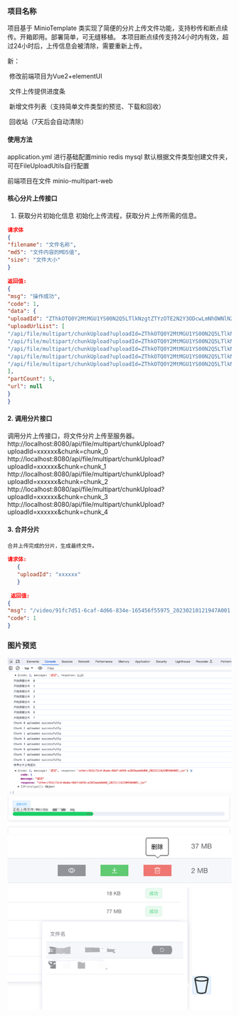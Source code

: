 ### 项目名称
项目基于 MinioTemplate 类实现了简便的分片上传文件功能，支持秒传和断点续传。开箱即用。部署简单，可无缝移植。
本项目断点续传支持24小时内有效，超过24小时后，上传信息会被清除，需要重新上传。

新：

​	修改前端项目为Vue2+elementUI

​	文件上传提供进度条

​	新增文件列表（支持简单文件类型的预览、下载和回收）

​	回收站（7天后会自动清除）



#### 使用方法
  application.yml 进行基础配置minio redis mysql
  默认根据文件类型创建文件夹，可在FileUploadUtils自行配置



前端项目在文件  minio-multipart-web

#### 核心分片上传接口

1. 获取分片初始化信息 
		初始化上传流程，获取分片上传所需的信息。

``` json
请求体
{
"filename": "文件名称",
"md5": "文件内容的MD5值",
"size": "文件大小"
}
```

``` json
返回值:
{
"msg": "操作成功",
"code": 1,
"data": {
"uploadId": "ZThkOTQ0Y2MtMGU1YS00N2Q5LTlkNzgtZTYzOTE2N2Y3ODcwLmNhOWNlN2ZjLWVmNjUtNGZiNi1hMTFmLThmNGUwNjk3M2Q0MA",
"uploadUrlList": [
"/api/file/multipart/chunkUpload?uploadId=ZThkOTQ0Y2MtMGU1YS00N2Q5LTlkNzgtZTYzOTE2N2Y3ODcwLmNhOWNlN2ZjLWVmNjUtNGZiNi1hMTFmLThmNGUwNjk3M2Q0MA&chunk=chunk_0",
"/api/file/multipart/chunkUpload?uploadId=ZThkOTQ0Y2MtMGU1YS00N2Q5LTlkNzgtZTYzOTE2N2Y3ODcwLmNhOWNlN2ZjLWVmNjUtNGZiNi1hMTFmLThmNGUwNjk3M2Q0MA&chunk=chunk_1",
"/api/file/multipart/chunkUpload?uploadId=ZThkOTQ0Y2MtMGU1YS00N2Q5LTlkNzgtZTYzOTE2N2Y3ODcwLmNhOWNlN2ZjLWVmNjUtNGZiNi1hMTFmLThmNGUwNjk3M2Q0MA&chunk=chunk_2",
"/api/file/multipart/chunkUpload?uploadId=ZThkOTQ0Y2MtMGU1YS00N2Q5LTlkNzgtZTYzOTE2N2Y3ODcwLmNhOWNlN2ZjLWVmNjUtNGZiNi1hMTFmLThmNGUwNjk3M2Q0MA&chunk=chunk_3",
"/api/file/multipart/chunkUpload?uploadId=ZThkOTQ0Y2MtMGU1YS00N2Q5LTlkNzgtZTYzOTE2N2Y3ODcwLmNhOWNlN2ZjLWVmNjUtNGZiNi1hMTFmLThmNGUwNjk3M2Q0MA&chunk=chunk_4"
],
"partCount": 5,
"url": null
}
}
```



#### 2. 调用分片接口
   调用分片上传接口，将文件分片上传至服务器。
   http://localhost:8080/api/file/multipart/chunkUpload?uploadId=xxxxxx&chunk=chunk_0
   http://localhost:8080/api/file/multipart/chunkUpload?uploadId=xxxxxx&chunk=chunk_1
   http://localhost:8080/api/file/multipart/chunkUpload?uploadId=xxxxxx&chunk=chunk_2
   http://localhost:8080/api/file/multipart/chunkUpload?uploadId=xxxxxx&chunk=chunk_3
   http://localhost:8080/api/file/multipart/chunkUpload?uploadId=xxxxxx&chunk=chunk_4
#### 3. 合并分片

	合并上传完成的分片，生成最终文件。

```json
请求体:
   {
   "uploadId": "xxxxxx"
   }
```
 ``` json
  返回值:
 {
 "msg": "/video/91fc7d51-6caf-4d66-834e-165456f55975_20230210121947A001.mp4",
 "code": 1
 }
 ```
### 图片预览
![image-20210210122101810](img/img.png)
![image-20210210122101810](img/img_1.png)
![image-20210210122101810](img/img_2.png)
![image-20210210122101810](img/img_3.png)



